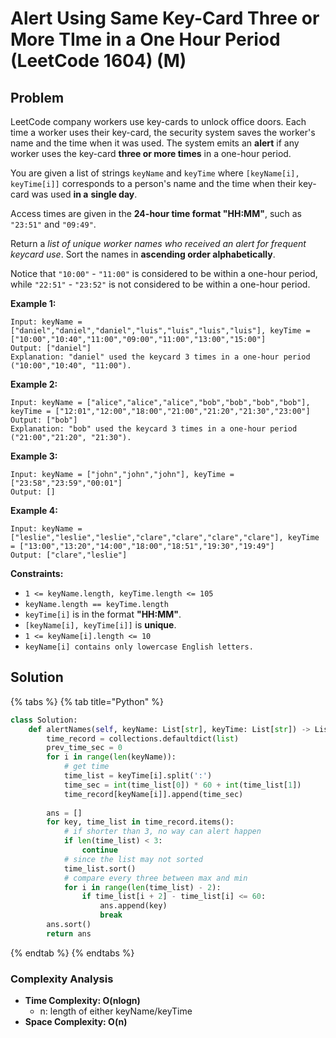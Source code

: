 # Alert Using Same Key-Card Three or More TIme in a One Hour Period \(LeetCode 1604\) \(M\)

## Problem

LeetCode company workers use key-cards to unlock office doors. Each time a worker uses their key-card, the security system saves the worker's name and the time when it was used. The system emits an **alert** if any worker uses the key-card **three or more times** in a one-hour period.

You are given a list of strings `keyName` and `keyTime` where `[keyName[i], keyTime[i]]` corresponds to a person's name and the time when their key-card was used **in a** **single day**.

Access times are given in the **24-hour time format "HH:MM"**, such as `"23:51"` and `"09:49"`.

Return a _list of unique worker names who received an alert for frequent keycard use_. Sort the names in **ascending order alphabetically**.

Notice that `"10:00"` - `"11:00"` is considered to be within a one-hour period, while `"22:51"` - `"23:52"` is not considered to be within a one-hour period.

**Example 1:**

```text
Input: keyName = ["daniel","daniel","daniel","luis","luis","luis","luis"], keyTime = ["10:00","10:40","11:00","09:00","11:00","13:00","15:00"]
Output: ["daniel"]
Explanation: "daniel" used the keycard 3 times in a one-hour period ("10:00","10:40", "11:00").
```

**Example 2:**

```text
Input: keyName = ["alice","alice","alice","bob","bob","bob","bob"], keyTime = ["12:01","12:00","18:00","21:00","21:20","21:30","23:00"]
Output: ["bob"]
Explanation: "bob" used the keycard 3 times in a one-hour period ("21:00","21:20", "21:30").
```

**Example 3:**

```text
Input: keyName = ["john","john","john"], keyTime = ["23:58","23:59","00:01"]
Output: []
```

**Example 4:**

```text
Input: keyName = ["leslie","leslie","leslie","clare","clare","clare","clare"], keyTime = ["13:00","13:20","14:00","18:00","18:51","19:30","19:49"]
Output: ["clare","leslie"]
```

**Constraints:**

* `1 <= keyName.length, keyTime.length <= 105`
* `keyName.length == keyTime.length`
* `keyTime[i]` is in the format **"HH:MM"**.
* `[keyName[i], keyTime[i]]` is **unique**.
* `1 <= keyName[i].length <= 10`
* `keyName[i] contains only lowercase English letters.`

## Solution 

{% tabs %}
{% tab title="Python" %}
```python
class Solution:
    def alertNames(self, keyName: List[str], keyTime: List[str]) -> List[str]:
        time_record = collections.defaultdict(list)
        prev_time_sec = 0
        for i in range(len(keyName)):
            # get time
            time_list = keyTime[i].split(':')
            time_sec = int(time_list[0]) * 60 + int(time_list[1])
            time_record[keyName[i]].append(time_sec)
            
        ans = []
        for key, time_list in time_record.items():
            # if shorter than 3, no way can alert happen
            if len(time_list) < 3:
                continue
            # since the list may not sorted
            time_list.sort()
            # compare every three between max and min
            for i in range(len(time_list) - 2):
                if time_list[i + 2] - time_list[i] <= 60:
                    ans.append(key)
                    break
        ans.sort()
        return ans
```
{% endtab %}
{% endtabs %}

### Complexity Analysis

* **Time Complexity:  O\(nlogn\)**
  * n: length of either keyName/keyTime
* **Space Complexity:  O\(n\)**

